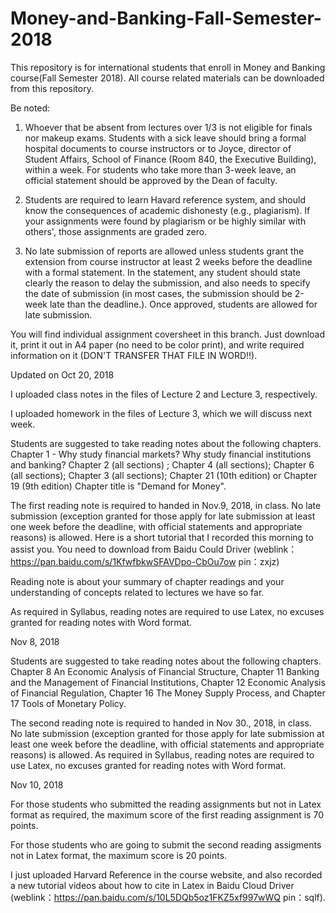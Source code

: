 # Money-and-Banking-Fall-Semester-2018
This repository is for international students that enroll in Money and Banking course(Fall Semester 2018). All course related materials can be downloaded from this repository. 

Be noted: 

1. Whoever that be absent from lectures over 1/3 is not eligible for finals nor makeup exams. Students with a sick leave should bring a formal hospital documents to course instructors or to Joyce, director of Student Affairs, School of Finance (Room 840, the Executive Building), within a week. For students who take more than 3-week leave, an official statement should be approved by the Dean of faculty. 

2. Students are required to learn Havard reference system, and should know the consequences of academic dishonesty (e.g., plagiarism). If your assignments were found by plagiarism or be highly similar with others', those assignments are graded zero. 

3. No late submission of reports are allowed unless students grant the extension from course instructor at least 2 weeks before the deadline with a formal statement. In the statement, any student should state clearly the reason to delay the submission, and also needs to specify the date of submission (in most cases, the submission should be 2-week late than the deadline.). Once approved, students are allowed for late submission. 

You will find individual assignment coversheet in this branch. Just download it, print it out in A4 paper (no need to be color print), and write required information on it (DON'T TRANSFER THAT FILE IN WORD!!). 

Updated on Oct 20, 2018

I uploaded class notes in the files of Lecture 2 and Lecture 3, respectively. 

I uploaded homework in the files of Lecture 3, which we will discuss next week. 

Students are suggested to take reading notes about the following chapters. Chapter 1 - Why study financial markets? Why study financial institutions and banking? Chapter 2 (all sections) ; Chapter 4 (all sections); Chapter 6 (all sections); Chapter 3 (all sections); Chapter 21 (10th edition) or Chapter 19 (9th edition) Chapter title is "Demand for Money". 

The first reading note is required to handed in Nov.9, 2018, in class. No late submission (exception granted for those apply for late submission at least one week before the deadline, with official statements and appropriate reasons) is allowed. Here is a short tutorial that I recorded this morning to assist you. You need to download from Baidu Could Driver (weblink：https://pan.baidu.com/s/1KfwfbkwSFAVDpo-CbOu7ow 
pin：zxjz)

Reading note is about your summary of chapter readings and your understanding of concepts related to lectures we have so far. 

As required in Syllabus, reading notes are required to use Latex, no excuses granted for reading notes with Word format. 

Nov 8, 2018 

Students are suggested to take reading notes about the following chapters. Chapter 8 An Economic Analysis of Financial Structure, Chapter 11 Banking and the Management of Financial Institutions, Chapter 12 Economic Analysis of Financial Regulation, Chapter 16 The Money Supply Process, and Chapter 17 Tools of Monetary Policy. 

The second reading note is required to handed in Nov 30., 2018, in class.  No late submission (exception granted for those apply for late submission at least one week before the deadline, with official statements and appropriate reasons) is allowed. As required in Syllabus, reading notes are required to use Latex, no excuses granted for reading notes with Word format. 

Nov 10, 2018

For those students who submitted the reading assignments but not in Latex format as required, the maximum score of the first reading assignment is 70 points. 

For those students who are going to submit the second reading assigments not in Latex format, the maximum score is 20 points. 

I just uploaded Harvard Reference in the course website, and also recorded a new tutorial videos about how to cite in Latex in Baidu Cloud Driver (weblink：https://pan.baidu.com/s/10L5DQb5oz1FKZ5xf997wWQ pin：sqlf).


